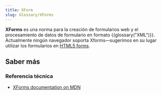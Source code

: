 ```yaml
---
title: XForm
slug: Glossary/XForms
---
```


**XForms** es una norma para la creación de formularios web y el procesamiento de datos de formulario en formato {{glossary("XML")}}. Actualmente ningún navegador soporta Xforms—sugerimos en su lugar utilizar los formularios en [HTML5 forms](/es/docs/Learn_web_development/Extensions/Forms).

## Saber más

### Referencia técnica

- [XForms documentation on MDN](/es/docs/XForms)
